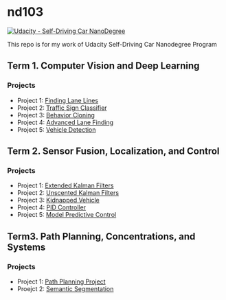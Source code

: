 # nd103
[![Udacity - Self-Driving Car NanoDegree](https://s3.amazonaws.com/udacity-sdc/github/shield-carnd.svg)](http://www.udacity.com/drive)

This repo is for my work of Udacity Self-Driving Car Nanodegree Program


## Term 1. Computer Vision and Deep Learning
### Projects
- Project 1: [Finding Lane Lines](Term1/project/CarND-LaneLines-P1)
- Project 2: [Traffic Sign Classifier](Term1/project/CarND-Traffic-Sign-Classifier-Project)
- Project 3: [Behavior Cloning](https://github.com/yhbyhb/CarND-Behavioral-Cloning-P3/)
- Project 4: [Advanced Lane Finding](https://github.com/yhbyhb/CarND-Advanced-Lane-Lines)
- Project 5: [Vehicle Detection](https://github.com/yhbyhb/CarND-Vehicle-Detection)

## Term 2. Sensor Fusion, Localization, and Control
### Projects
- Project 1: [Extended Kalman Filters](https://github.com/yhbyhb/CarND-Extended-Kalman-Filter-Project)
- Project 2: [Unscented Kalman Filters](https://github.com/yhbyhb/CarND-Unscented-Kalman-Filter-Project)
- Project 3: [Kidnapped Vehicle](https://github.com/yhbyhb/CarND-Kidnapped-Vehicle-Project)
- Project 4: [PID Controller](https://github.com/yhbyhb/CarND-PID-Control-Project)
- Project 5: [Model Predictive Control](https://github.com/yhbyhb/CarND-MPC-Project)

## Term3. Path Planning, Concentrations, and Systems
### Projects
- Project 1: [Path Planning Project](https://github.com/yhbyhb/CarND-Path-Planning-Project)
- Proejct 2: [Semantic Segmentation](https://github.com/yhbyhb/CarND-Semantic-Segmentation)